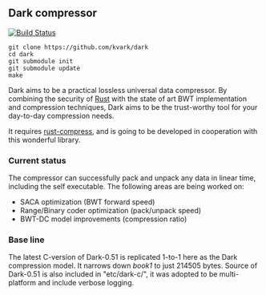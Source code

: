 ## Dark compressor

[![Build Status](https://travis-ci.org/kvark/dark.png?branch=master)](https://travis-ci.org/kvark/dark)
```
git clone https://github.com/kvark/dark
cd dark
git submodule init
git submodule update
make
```

Dark aims to be a practical lossless universal data compressor. By combining the security of [Rust](http://rust-lang.com) with the state of art BWT implementation and compression techniques, Dark aims to be the trust-worthy tool for your day-to-day compression needs.

It requires [rust-compress](http://github.com/alexcrichton/rust-compress), and is going to be developed in cooperation with this wonderful library.

### Current status

The compressor can successfully pack and unpack any data in linear time, including the self executable. The following areas are being worked on:

* SACA optimization (BWT forward speed)
* Range/Binary coder optimization (pack/unpack speed)
* BWT-DC model improvements (compression ratio)

### Base line

The latest C-version of Dark-0.51 is replicated 1-to-1 here as the Dark compression model. It narrows down _book1_ to just 214505 bytes. Source of Dark-0.51 is also included in "etc/dark-c/", it was adopted to be multi-platform and include verbose logging.